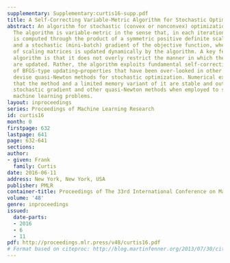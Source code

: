 ```yaml
---
supplementary: Supplementary:curtis16-supp.pdf
title: A Self-Correcting Variable-Metric Algorithm for Stochastic Optimization
abstract: An algorithm for stochastic (convex or nonconvex) optimization is presented.
  The algorithm is variable-metric in the sense that, in each iteration, the step
  is computed through the product of a symmetric positive definite scaling matrix
  and a stochastic (mini-batch) gradient of the objective function, where the sequence
  of scaling matrices is updated dynamically by the algorithm. A key feature of the
  algorithm is that it does not overly restrict the manner in which the scaling matrices
  are updated. Rather, the algorithm exploits fundamental self-correcting properties
  of BFGS-type updating—properties that have been over-looked in other attempts to
  devise quasi-Newton methods for stochastic optimization. Numerical experiments illustrate
  that the method and a limited memory variant of it are stable and outperform (mini-batch)
  stochastic gradient and other quasi-Newton methods when employed to solve a few
  machine learning problems.
layout: inproceedings
series: Proceedings of Machine Learning Research
id: curtis16
month: 0
firstpage: 632
lastpage: 641
page: 632-641
sections: 
author:
- given: Frank
  family: Curtis
date: 2016-06-11
address: New York, New York, USA
publisher: PMLR
container-title: Proceedings of The 33rd International Conference on Machine Learning
volume: '48'
genre: inproceedings
issued:
  date-parts:
  - 2016
  - 6
  - 11
pdf: http://proceedings.mlr.press/v48/curtis16.pdf
# Format based on citeproc: http://blog.martinfenner.org/2013/07/30/citeproc-yaml-for-bibliographies/
---
```

